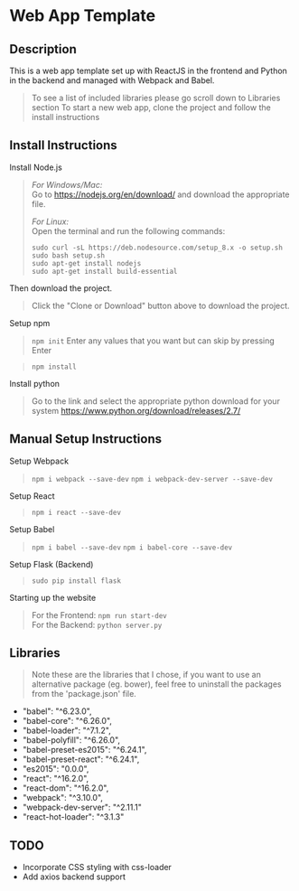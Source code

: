 # Web App Template

## Description
This is a web app template set up with ReactJS in the frontend and Python in the backend and managed with Webpack and Babel.
> To see a list of included libraries please go scroll down to Libraries section
To start a new web app, clone the project and follow the install instructions

## Install Instructions

Install Node.js

> *For Windows/Mac:* <br>
> Go to https://nodejs.org/en/download/ and download the appropriate file.
>
> *For Linux:* <br>
> Open the terminal and run the following commands:
>
> `sudo curl -sL https://deb.nodesource.com/setup_8.x -o setup.sh`<br>
> `sudo bash setup.sh`<br>
> `sudo apt-get install nodejs`<br>
> `sudo apt-get install build-essential`<br>

Then download the project.

> Click the "Clone or Download" button above to download the project.

Setup npm

> `npm init`
> Enter any values that you want but can skip by pressing Enter

> `npm install`

Install python

> Go to the link and select the appropriate python download for your system
> https://www.python.org/download/releases/2.7/

## Manual Setup Instructions

Setup Webpack

> `npm i webpack --save-dev`
> `npm i webpack-dev-server --save-dev`

Setup React

> `npm i react --save-dev`

Setup Babel

> `npm i babel --save-dev`
> `npm i babel-core --save-dev`


Setup Flask (Backend)

> `sudo pip install flask`

Starting up the website

> For the Frontend: `npm run start-dev`<br>
> For the Backend: `python server.py`

## Libraries
> Note these are the libraries that I chose, if you want to use an alternative package (eg. bower), feel free to uninstall the packages from the 'package.json' file.

- "babel": "^6.23.0",<br>
- "babel-core": "^6.26.0",<br>
- "babel-loader": "^7.1.2",<br>
- "babel-polyfill": "^6.26.0",<br>
- "babel-preset-es2015": "^6.24.1",<br>
- "babel-preset-react": "^6.24.1",<br>
- "es2015": "0.0.0",<br>
- "react": "^16.2.0",<br>
- "react-dom": "^16.2.0",<br>
- "webpack": "^3.10.0",<br>
- "webpack-dev-server": "^2.11.1"<br>
- "react-hot-loader": "^3.1.3"

## TODO

- Incorporate CSS styling with css-loader
- Add axios backend support
